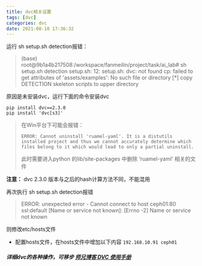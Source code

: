 ```yaml
---
title: dvc相关设置
tags: [dvc]
categories: dvc
date: 2021-08-10 17:36:32
---
```


>

运行 sh setup.sh detection报错：

> (base) root@9b1a4b217508:/workspace/fanmeilin/project/task/ai_lab# sh setup.sh detection
> setup.sh: 12: setup.sh: dvc: not found
> cp: failed to get attributes of 'assets/examples': No such file or directory
> [*] copy DETECTION skeleton scripts to upper directory

原因是未安装dvc，运行下面的命令安装dvc

```
pip install dvc==2.3.0
pip install 'dvc[s3]'
```

> 在Win平台下可能会报错：
>
> ```
> ERROR: Cannot uninstall 'ruamel-yaml'. It is a distutils installed project and thus we cannot accurately determine which files belong to it which would lead to only a partial uninstall.
> ```
>
> 此时需要进入python 的lib/site-packages 中删除 ‘ruamel-yaml’ 相关的文件

**注意：** dvc 2.3.0 版本与之后的hash计算方法不同，不能混用

再次执行 sh setup.sh detection报错

> ERROR: unexpected error - Cannot connect to host ceph01:80 ssl:default [Name or service not known]: [Errno -2] Name or service not known  

则修改etc/hosts文件

- 配置hosts文件，在hosts文件中增加以下内容
  `192.168.10.91 ceph01`

##### *详细dvc的各种操作，可移步* [师兄博客 DVC 使用手册](https://www.zywvvd.com/2020/12/17/dvc/dvc/)

